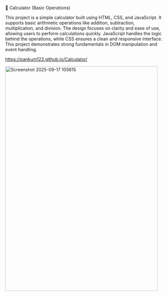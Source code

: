 
📌 Calculator (Basic Operations)

This project is a simple calculator built using HTML, CSS, and JavaScript. It supports basic arithmetic operations like addition, subtraction, multiplication, and division. The design focuses on clarity and ease of use, allowing users to perform calculations quickly. JavaScript handles the logic behind the operations, while CSS ensures a clean and responsive interface. This project demonstrates strong fundamentals in DOM manipulation and event handling.

https://pankum123.github.io/Calculator/

<img width="484" height="715" alt="Screenshot 2025-09-17 105615" src="https://github.com/user-attachments/assets/be6a2852-e04b-4290-96ae-4502872f8e01" />
